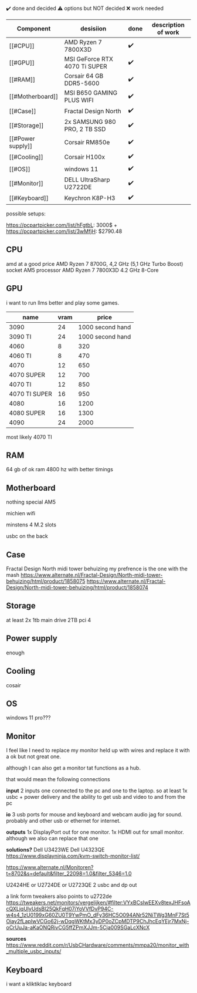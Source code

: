 
✔️	done and decided
⚠️	options but NOT decided 
❌	work needed

| Component         | desisiion                     | done | description of work |
| ----------------- | ----------------------------- | ---- | ------------------- |
| [[#CPU]]          | AMD Ryzen 7 7800X3D           | ✔️   |                     |
| [[#GPU]]          | MSI GeForce RTX 4070 Ti SUPER | ✔️   |                     |
| [[#RAM]]          | Corsair 64 GB DDR5-5600       | ✔️   |                     |
| [[#Motherboard]]  | MSI B650 GAMING PLUS WIFI     | ✔️   |                     |
| [[#Case]]         | Fractal Design North          | ✔️   |                     |
| [[#Storage]]      | 2x SAMSUNG 980 PRO, 2 TB SSD  | ✔️   |                     |
| [[#Power supply]] | Corsair RM850e                | ✔️   |                     |
| [[#Cooling]]      | Corsair H100x                 | ✔️   |                     |
| [[#OS]]           | windows 11                    | ✔️   |                     |
| [[#Monitor]]      | DELL UltraSharp U2722DE       | ✔️   |                     |
| [[#Keyboard]]     | Keychron K8P-H3               | ✔️   |                     |
possible setups:

https://pcpartpicker.com/list/hFgtbL: 3000$ +
https://pcpartpicker.com/list/3wMfjH: $2790.48
## CPU

amd at a good price
AMD Ryzen 7 8700G, 4,2 GHz (5,1 GHz Turbo Boost) socket AM5 processor
AMD Ryzen 7 7800X3D 4.2 GHz 8-Core
## GPU

i want to run llms better and play some games.

| name | vram | price |
| ---- | ---- | ---- |
| 3090 | 24 | 1000 second hand |
| 3090 TI | 24 | 1000 second hand |
| 4060 | 8 | 320 |
| 4060 TI | 8 | 470 |
| 4070 | 12 | 650 |
| 4070 SUPER | 12 | 700 |
| 4070 TI<br> | 12 | 850 |
| 4070 TI SUPER | 16 | 950 |
| 4080 | 16 | 1200 |
| 4080 SUPER | 16 | 1300 |
| 4090 | 24 | 2000 |
most likely 4070 TI
## RAM

64 gb of ok ram
4800 hz with better timings
## Motherboard

nothing special
AM5

michien wifi

minstens 4 M.2 slots

usbc on the back
## Case

Fractal Design North midi tower behuizing
my prefrence is the one with the mash
https://www.alternate.nl/Fractal-Design/North-midi-tower-behuizing/html/product/1858075
https://www.alternate.nl/Fractal-Design/North-midi-tower-behuizing/html/product/1858074
## Storage
at least 2x 1tb
main drive 2TB pci 4
## Power supply

enough

## Cooling

cosair

## OS
windows 11 
pro???
## Monitor

I feel like I need to replace my monitor held up with wires and replace it with a ok but not great one.

although I can also get a monitor tat functions as a hub.

that would mean the following connections

**input**
2 inputs one connected to the pc and one to the laptop.
so at least 1x usbc + power delivery
and the ability to get usb and video to and from the pc

**io**
3 usb ports for mouse and keyboard and webcam
audio jag for sound.
probably and other usb or ethernet for internet.



**outputs**
1x DisplayPort out for one monitor.
1x HDMI out for small monitor. although we also can replace that one

**solutions?**
Dell U3423WE
Dell U4323QE
https://www.displayninja.com/kvm-switch-monitor-list/

https://www.alternate.nl/Monitoren?t=8702&s=default&filter_22098=1.0&filter_5346=1.0

U2424HE or U2724DE or U2723QE
2 usbc 
and dp out

a link form tweakers also points to u2722de
https://tweakers.net/monitors/vergelijken/#filter:VYxBCsIwEEXv8texJHFsoAcQXLjqUlyUdsBI25QkFqH07iYoVVfDvP94C-w4s4_1zU0199xG60ZU0T9YwPmO_dFy36HC5O094ANr52NiTWg3MnF7St5Oiay2fLapIwVCGo62j-wDqgWKtMx3yDP0oZCpMDTP9ChJhcEqYEjr7MxNj-oCrUuJa-aKaONQRivCG5ffZPmXJJm-5Cja009SGaLcXNcX

**sources**
https://www.reddit.com/r/UsbCHardware/comments/mmpa20/monitor_with_multiple_usbc_inputs/

## Keyboard

i want a kliktiklac keyboard